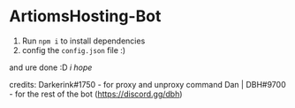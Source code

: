 # ArtiomsHosting-Bot

1. Run `npm i` to install dependencies
2. config the `config.json` file :)

and ure done :D
*i hope*



credits:
Darkerink#1750 - for proxy and unproxy command
Dan | DBH#9700 - for the rest of the bot (https://discord.gg/dbh)
